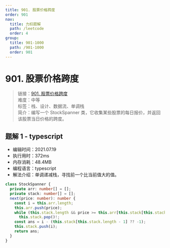 ```yaml
---
title: 901. 股票价格跨度
order: 901
nav:
  title: 力扣题解
  path: /leetcode
  order: 4
group:
  title: 901-1000
  path: /901-1000
  order: 901
---
```


# 901. 股票价格跨度

> 链接：[901. 股票价格跨度](https://leetcode-cn.com/problems/online-stock-span/)  
> 难度：中等  
> 标签：栈、设计、数据流、单调栈  
> 简介：编写一个 StockSpanner 类，它收集某些股票的每日报价，并返回该股票当日价格的跨度。

## 题解 1 - typescript

- 编辑时间：2021.07.19
- 执行用时：372ms
- 内存消耗：48.4MB
- 编程语言：typescript
- 解法介绍：单调递减栈，寻找前一个比当前值大的值。

```typescript
class StockSpanner {
  private arr: number[] = [];
  private stack: number[] = [];
  next(price: number): number {
    const i = this.arr.length;
    this.arr.push(price);
    while (this.stack.length && price >= this.arr[this.stack[this.stack.length - 1]])
      this.stack.pop()!;
    const ans = i - (this.stack[this.stack.length - 1] ?? -1);
    this.stack.push(i);
    return ans;
  }
}
```
